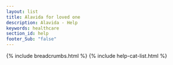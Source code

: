 ```yaml
---
layout: list
title: Alavida for loved one
description: Alavida - Help
keywords: healthcare
section_id: help
footer_Sub: "false"
---
```

{% include breadcrumbs.html %}
{% include help-cat-list.html %}

